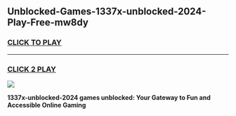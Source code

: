 
## Unblocked-Games-1337x-unblocked-2024-Play-Free-mw8dy
<h3>
<a href="https://premium76.site?title=1337x-unblocked-2024&ref=21A">CLICK TO PLAY</a></h3>
<hr>

<h3>
<a href="https://premium76.site?title=1337x-unblocked-2024&ref=21A">CLICK 2 PLAY</a>
  
</h3>

<a href="https://premium76.site?title=1337x-unblocked-2024&ref=21A"><img src="https://clearcache.store/games.png"></a>


**1337x-unblocked-2024 games unblocked: Your Gateway to Fun and Accessible Online Gaming**

